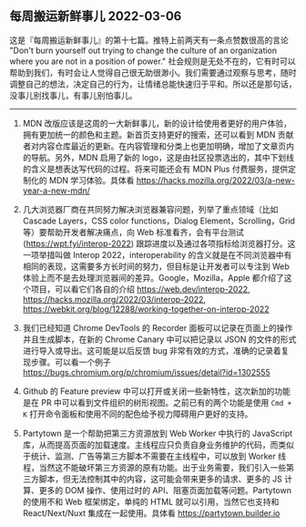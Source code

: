 ## 每周搬运新鲜事儿 2022-03-06

这是『每周搬运新鲜事儿』的第十七篇。推特上前两天有一条点赞数很高的言论 "Don't burn yourself out trying to change the culture of an organization where you are not in a position of power." 社会规则是无处不在的，它有时可以帮助到我们，有时会让人觉得自己很无助很渺小。我们需要通过观察与思考，随时调整自己的想法，决定自己的行为，让情绪总能快速归于平和。所以还是那句话，没事儿别找事儿，有事儿别怕事儿。

---

1. MDN 改版应该是这周的一大新鲜事儿，新的设计给使用者更好的用户体验，拥有更加统一的颜色和主题。新首页支持更好的搜索，还可以看到 MDN 贡献者对内容仓库最近的更新。在内容管理和分类上也更加明确，增加了文章页内的导航。另外，MDN 启用了新的 logo，这是由社区投票选出的，其中下划线的含义是想表达写代码的过程。将来可能还会有 MDN Plus 付费服务，提供定制化的 MDN 学习体验。具体看 https://hacks.mozilla.org/2022/03/a-new-year-a-new-mdn/

2. 几大浏览器厂商在共同努力解决浏览器兼容问题，列举了重点领域（比如 Cascade Layers，CSS color functions，Dialog Element，Scrolling，Grid 等）要帮助开发者解决痛点，向 Web 标准看齐，会有平台测试 (https://wpt.fyi/interop-2022) 跟踪进度以及通过各项指标给浏览器打分。这一项举措叫做 Interop 2022，interoperability 的含义就是在不同浏览器中有相同的表现，这需要多方长时间的努力，但目标是让开发者可以专注到 Web 体验上而不是去处理浏览器间的差异。Google，Mozilla，Apple 都介绍了这个项目，可以看它们各自的介绍 https://web.dev/interop-2022, https://hacks.mozilla.org/2022/03/interop-2022, https://webkit.org/blog/12288/working-together-on-interop-2022

3. 我们已经知道 Chrome DevTools 的 Recorder 面板可以记录在页面上的操作并且生成脚本，在新的 Chrome Canary 中可以把记录以 JSON 的文件的形式进行导入或导出。这可能是以后反馈 bug 非常有效的方式，准确的记录着复现步骤。可以看一个例子 https://bugs.chromium.org/p/chromium/issues/detail?id=1302555

4. Github 的 Feature preview 中可以打开或关闭一些新特性，这次新加的功能是在 PR 中可以看到文件组织的树形视图。之前已有的两个功能是使用 `Cmd + K` 打开命令面板和使用不同的配色给予视力障碍用户更好的支持。

5. Partytown 是一个帮助把第三方资源放到 Web Worker 中执行的 JavaScript 库，从而提高页面的加载速度。主线程应只负责自身业务维护的代码，而类似于统计、监测、广告等第三方脚本不需要在主线程中，可以放到 Worker 线程，当然这不能破坏第三方资源的原有功能。出于业务需要，我们引入一些第三方脚本，但无法控制其中的内容，这可能会带来更多的请求、更多的 JS 计算、更多的 DOM 操作、使用过时的 API、阻塞页面加载等问题。Partytown 的使用不和 Web 框架绑定，单纯的 HTML 就可以引用，当然它也支持和 React/Next/Nuxt 集成在一起使用。具体看 https://partytown.builder.io
